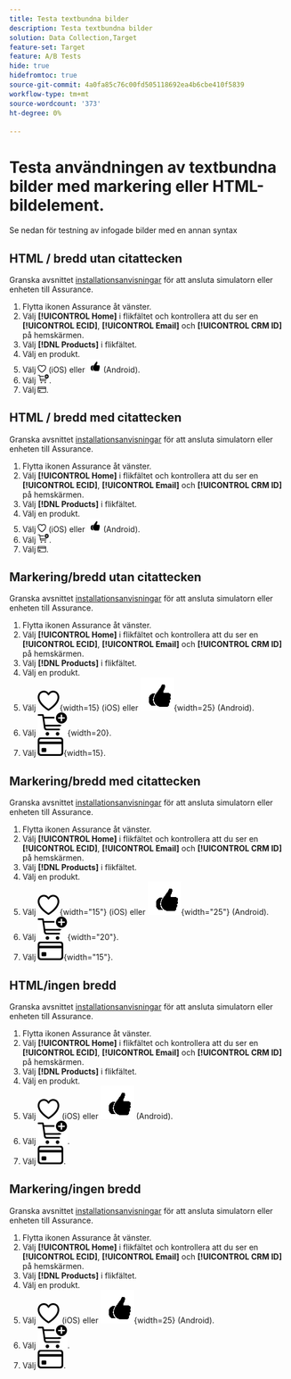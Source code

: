 ```yaml
---
title: Testa textbundna bilder
description: Testa textbundna bilder
solution: Data Collection,Target
feature-set: Target
feature: A/B Tests
hide: true
hidefromtoc: true
source-git-commit: 4a0fa85c76c00fd505118692ea4b6cbe410f5839
workflow-type: tm+mt
source-wordcount: '373'
ht-degree: 0%

---
```



# Testa användningen av textbundna bilder med markering eller HTML-bildelement.

Se nedan för testning av infogade bilder med en annan syntax


## HTML / bredd utan citattecken

Granska avsnittet [installationsanvisningar](assurance.md#connecting-to-a-session) för att ansluta simulatorn eller enheten till Assurance.

1. Flytta ikonen Assurance åt vänster.
1. Välj **[!UICONTROL Home]** i flikfältet och kontrollera att du ser en **[!UICONTROL ECID]**, **[!UICONTROL Email]** och **[!UICONTROL CRM ID]** på hemskärmen.
1. Välj **[!DNL Products]** i flikfältet.
1. Välj en produkt.
1. Välj <img src="assets/saveforlater.png" width="15"> (iOS) eller <img src="assets/heart.png" width="25"> (Android).
1. Välj <img src="assets/addtocart.png" width="20">.
1. Välj <img src="assets/purchase.png" width="15">.


## HTML / bredd med citattecken

Granska avsnittet [installationsanvisningar](assurance.md#connecting-to-a-session) för att ansluta simulatorn eller enheten till Assurance.

1. Flytta ikonen Assurance åt vänster.
1. Välj **[!UICONTROL Home]** i flikfältet och kontrollera att du ser en **[!UICONTROL ECID]**, **[!UICONTROL Email]** och **[!UICONTROL CRM ID]** på hemskärmen.
1. Välj **[!DNL Products]** i flikfältet.
1. Välj en produkt.
1. Välj <img src="assets/saveforlater.png" width="15"> (iOS) eller <img src="assets/heart.png" width="25"> (Android).
1. Välj <img src="assets/addtocart.png" width="20">.
1. Välj <img src="assets/purchase.png" width="15">.



## Markering/bredd utan citattecken

Granska avsnittet [installationsanvisningar](assurance.md#connecting-to-a-session) för att ansluta simulatorn eller enheten till Assurance.

1. Flytta ikonen Assurance åt vänster.
1. Välj **[!UICONTROL Home]** i flikfältet och kontrollera att du ser en **[!UICONTROL ECID]**, **[!UICONTROL Email]** och **[!UICONTROL CRM ID]** på hemskärmen.
1. Välj **[!DNL Products]** i flikfältet.
1. Välj en produkt.
1. Välj ![Spara för senare](assets/saveforlater.png){width=15} (iOS) eller ![Spara för senare](assets/heart.png){width=25} (Android).
1. Välj ![Lägg till i kundvagnen](assets/addtocart.png){width=20}.
1. Välj ![Köp](assets/purchase.png){width=15}.


## Markering/bredd med citattecken

Granska avsnittet [installationsanvisningar](assurance.md#connecting-to-a-session) för att ansluta simulatorn eller enheten till Assurance.

1. Flytta ikonen Assurance åt vänster.
1. Välj **[!UICONTROL Home]** i flikfältet och kontrollera att du ser en **[!UICONTROL ECID]**, **[!UICONTROL Email]** och **[!UICONTROL CRM ID]** på hemskärmen.
1. Välj **[!DNL Products]** i flikfältet.
1. Välj en produkt.
1. Välj ![Spara för senare](assets/saveforlater.png){width="15"} (iOS) eller ![Spara för senare](assets/heart.png){width="25"} (Android).
1. Välj ![Lägg till i kundvagnen](assets/addtocart.png){width="20"}.
1. Välj ![Köp](assets/purchase.png){width="15"}.


## HTML/ingen bredd

Granska avsnittet [installationsanvisningar](assurance.md#connecting-to-a-session) för att ansluta simulatorn eller enheten till Assurance.

1. Flytta ikonen Assurance åt vänster.
1. Välj **[!UICONTROL Home]** i flikfältet och kontrollera att du ser en **[!UICONTROL ECID]**, **[!UICONTROL Email]** och **[!UICONTROL CRM ID]** på hemskärmen.
1. Välj **[!DNL Products]** i flikfältet.
1. Välj en produkt.
1. Välj <img src="assets/saveforlater.png"> (iOS) eller <img src="assets/heart.png"> (Android).
1. Välj <img src="assets/addtocart.png">.
1. Välj <img src="assets/purchase.png">.


## Markering/ingen bredd

Granska avsnittet [installationsanvisningar](assurance.md#connecting-to-a-session) för att ansluta simulatorn eller enheten till Assurance.

1. Flytta ikonen Assurance åt vänster.
1. Välj **[!UICONTROL Home]** i flikfältet och kontrollera att du ser en **[!UICONTROL ECID]**, **[!UICONTROL Email]** och **[!UICONTROL CRM ID]** på hemskärmen.
1. Välj **[!DNL Products]** i flikfältet.
1. Välj en produkt.
1. Välj ![Spara för senare](assets/saveforlater.png) (iOS) eller ![Spara för senare](assets/heart.png){width=25} (Android).
1. Välj ![Lägg till i kundvagnen](assets/addtocart.png).
1. Välj ![Köp](assets/purchase.png).
